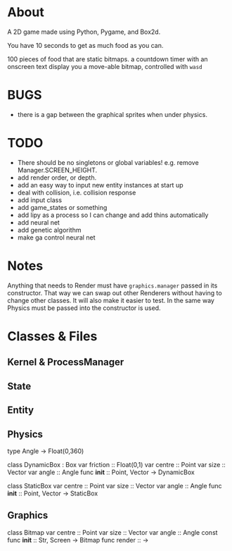 
About
=====

A 2D game made using Python, Pygame, and Box2d.

You have 10 seconds to get as much food as you can. 

100 pieces of food that are static bitmaps. 
a countdown timer with an onscreen text display
you a move-able bitmap, controlled with `wasd`


BUGS
====

  + there is a gap between the graphical sprites when under physics. 

TODO
====

  + There should be no singletons or global variables! e.g. remove Manager.SCREEN_HEIGHT. 
  + add render order, or depth. 
  + add an easy way to input new entity instances at start up
  + deal with collision, i.e. collision response
  + add input class
  + add game_states or something
  + add lipy as a process so I can change and add thins automatically
  + add neural net
  + add genetic algorithm
  + make ga control neural net 

Notes
=====

Anything that needs to Render must have `graphics.manager` passed in its constructor. That way we can swap out other Renderers without having to change other classes. It will also make it easier to test. In the same way Physics must be passed into the constructor is used. 


Classes & Files
====

Kernel & ProcessManager
----

State
----

Entity
----

Physics
----

type Angle -> Float(0,360)

class DynamicBox : Box
  var friction  :: Float(0,1)
  var centre    :: Point
  var size      :: Vector
  var angle     :: Angle
  func __init__ :: Point, Vector -> DynamicBox

class StaticBox
  var centre    :: Point
  var size      :: Vector
  var angle     :: Angle
  func __init__ :: Point, Vector -> StaticBox

Graphics
----

class Bitmap
  var centre    :: Point
  var size      :: Vector
  var angle     :: Angle
  const func __init__ :: Str, Screen -> Bitmap
  func render   :: ->
